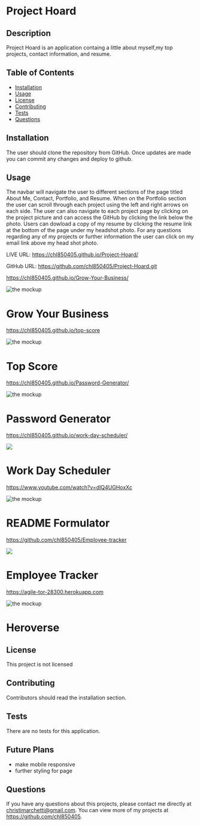# Project Hoard

## Description 
Project Hoard is an application containg a little about myself,my top projects, contact information, and resume.

## Table of Contents
* [Installation](#installation)
* [Usage](#usage)
* [License](#license)
* [Contributing](#contributing)
* [Tests](#tests)
* [Questions](#questions)

## Installation 
The user should clone the repository from GitHub. Once updates are made you can commit any changes and deploy to github.

## Usage 
The navbar will navigate the user to different sections of the page titled About Me, Contact, Portfolio, and Resume. When on the Portfolio section the user can scroll through each project using the left and right arrows on each side. The user can also navigate to each project page by clicking on the project picture and can access the GitHub by clicking the link below the photo. Users can dowload a copy of my resume by clicking the resume link at the bottom of the page under my headshot photo. For any questions regarding any of my projects or further information the user can click on my email link above my head shot photo.

LIVE URL: https://chl850405.github.io/Project-Hoard/

GitHub URL: https://github.com/chl850405/Project-Hoard.git 

https://chl850405.github.io/Grow-Your-Business/

![the mockup](./assets/images/grow-your-business.jpg)
# Grow Your Business

https://chl850405.github.io/top-score

![the mockup](./assets/images/top-score.png)
# Top Score

https://chl850405.github.io/Password-Generator/

![the mockup](./assets/images/password-generator.png)
# Password Generator

https://chl850405.github.io/work-day-scheduler/

![](./assets/gif/work-day-scheduler.gif)
# Work Day Scheduler

https://www.youtube.com/watch?v=dIQ4UGHoxXc

![the mockup](./assets/images/README-formulator.png)
# README Formulator

https://github.com/chl850405/Employee-tracker

![](./assets/gif/employee-tracker.gif)
# Employee Tracker

https://agile-tor-28300.herokuapp.com

![the mockup](./assets/images/Heroverse.png)
# Heroverse


## License 
This project is not licensed

## Contributing 
Contributors should read the installation section. 

## Tests
There are no tests for this application. 

## Future Plans
* make mobile responsive 
* further styling for page



## Questions
If you have any questions about this projects, please contact me directly at christimarchetti@gmail.com. You can view more of my projects at https://github.com/chl850405.






